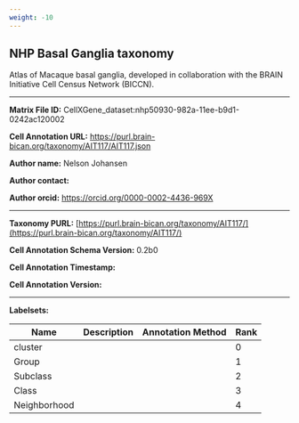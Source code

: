 ```yaml
---
weight: -10
---
```

## NHP Basal Ganglia taxonomy

Atlas of Macaque basal ganglia, developed in collaboration with the BRAIN Initiative Cell Census Network (BICCN).

---

**Matrix File ID:** CellXGene_dataset:nhp50930-982a-11ee-b9d1-0242ac120002

**Cell Annotation URL:** https://purl.brain-bican.org/taxonomy/AIT117/AIT117.json

**Author name:** Nelson Johansen

**Author contact:** 

**Author orcid:** https://orcid.org/0000-0002-4436-969X


---

**Taxonomy PURL:** [https://purl.brain-bican.org/taxonomy/AIT117/](https://purl.brain-bican.org/taxonomy/AIT117/)

**Cell Annotation Schema Version:** 0.2b0

**Cell Annotation Timestamp:** 

**Cell Annotation Version:** 

---

**Labelsets:**

| Name | Description | Annotation Method | Rank |
|------|-------------|-------------------|------|
|cluster|||0|
|Group|||1|
|Subclass|||2|
|Class|||3|
|Neighborhood|||4|
